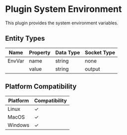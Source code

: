 # Plugin System Environment

This plugin provides the system environment variables.

## Entity Types

| Name     | Property | Data Type | Socket Type |
|----------|----------|-----------|-------------|
| EnvVar   | name     | string    | none        |
|          | value    | string    | output      |

## Platform Compatibility

| Platform | Compatibility |
|----------|---------------|
| Linux    | ✓             |
| MacOS    | ✓             |
| Windows  | ✓             |
